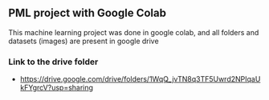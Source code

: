 ## PML project with Google Colab

This machine learning project was done in google colab, and all folders and datasets (images) are present in google drive

### Link to the drive folder

- https://drive.google.com/drive/folders/1WqQ_jvTN8q3TF5Uwrd2NPIqaUkFYgrcV?usp=sharing


